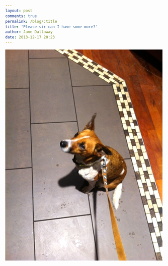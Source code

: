```yaml
---
layout: post
comments: true
permalink: /blog/:title
title: 'Please sir can I have some more?'
author: Jane Dallaway
date: 2013-12-17 20:23
---
```


<div><a href="/media/Stp_photo.JPG"><img src="/media/Stp_thumb_photo.JPG" width="500" height="669"/></a></div>



 
      
